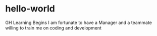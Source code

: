 # hello-world
GH Learning Begins
I am fortunate to have a Manager and a teammate willing to train me on coding and development

